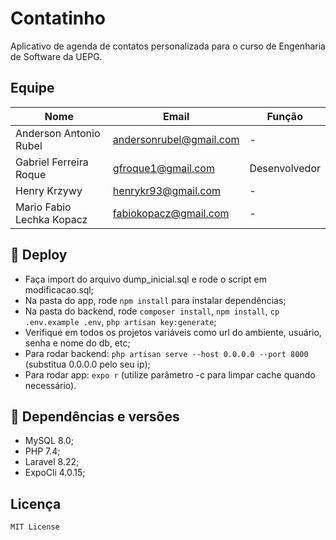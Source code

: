 # Contatinho

Aplicativo de agenda de contatos personalizada para o curso de Engenharia de Software da UEPG. 

## Equipe
Nome | Email | Função
---- | ----- | ------
Anderson Antonio Rubel | andersonrubel@gmail.com | -
Gabriel Ferreira Roque | gfroque1@gmail.com | Desenvolvedor
Henry Krzywy | henrykr93@gmail.com | - 
Mario Fabio Lechka Kopacz | fabiokopacz@gmail.com | -

## 🚢 Deploy
- Faça import do arquivo dump_inicial.sql e rode o script em modificacao.sql;
- Na pasta do app, rode `npm install` para instalar dependências;
- Na pasta do backend, rode `composer install`, `npm install`, `cp .env.example .env`, `php artisan key:generate`;
- Verifique em todos os projetos variáveis como url do ambiente, usuário, senha e nome do db, etc;
- Para rodar backend: `php artisan serve --host 0.0.0.0 --port 8000` (substitua 0.0.0.0 pelo seu ip);
- Para rodar app: `expo r` (utilize parâmetro -c para limpar cache quando necessário).

## 🔀 Dependências e versões
 - MySQL 8.0;
 - PHP 7.4;
 - Laravel 8.22;
 - ExpoCli 4.0.15;
 
 ## Licença
    MIT License
